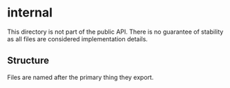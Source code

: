 # internal

This directory is not part of the public API. There is no guarantee of stability as all files are considered implementation details.

## Structure

Files are named after the primary thing they export.
